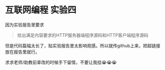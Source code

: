 # 互联网编程 实验四
因为实验报告里要求

> 给出满足内容要求的HTTP服务器端程序源码和HTTP客户端程序源码

但是代码篇幅太长了，贴实验报告里太影响观感。所以就传github上来，把超链接放在报告里就行。

求求老师/助教前辈改的时候手下留情，不要让我挂😭😭😭
